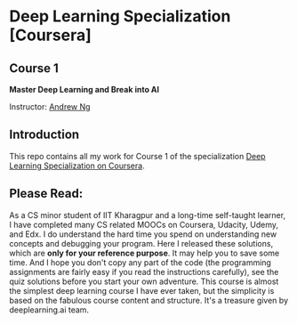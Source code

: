 # Deep Learning Specialization [Coursera]
## Course 1

**Master Deep Learning and Break into AI**

Instructor: [Andrew Ng](http://www.andrewng.org/)

## Introduction

This repo contains all my work for Course 1 of the specialization [Deep Learning Specialization on Coursera](https://www.coursera.org/specializations/deep-learning).

## Please Read:

As a CS minor student of IIT Kharagpur and a long-time self-taught learner, I have completed many CS related MOOCs on Coursera, Udacity, Udemy, and Edx. I do understand the hard time you spend on understanding new concepts and debugging your program. Here I released these solutions, which are **only for your reference purpose**. It may help you to save some time. And I hope you don't copy any part of the code (the programming assignments are fairly easy if you read the instructions carefully), see the quiz solutions before you start your own adventure. This course is almost the simplest deep learning course I have ever taken, but the simplicity is based on the fabulous course content and structure. It's a treasure given by deeplearning.ai team.
